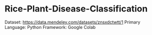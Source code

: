 # Rice-Plant-Disease-Classification
Dataset: https://data.mendeley.com/datasets/znsxdctwtt/1
Primary Language: Python
Framework: Google Colab
